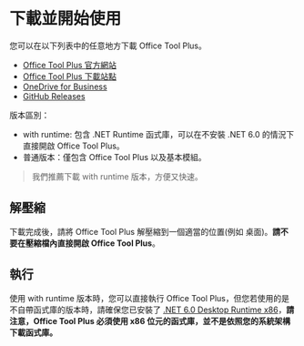 # 下載並開始使用

您可以在以下列表中的任意地方下載 Office Tool Plus。

- [Office Tool Plus 官方網站](http://otp.landian.vip/)
- [Office Tool Plus 下載站點](https://otp.landian.vip/redirect/download.html)
- [OneDrive for Business](https://coolhub-my.sharepoint.com/:f:/g/personal/yerong_coolhub_onmicrosoft_com/Ev9IUbXAw01JgwrAgsIFB8YBzJebdZZpmsR9hZFAZZVDgg?e=AkSdZU)
- [GitHub Releases](https://github.com/YerongAI/Office-Tool/releases)

版本區別：

- with runtime: 包含 .NET Runtime 函式庫，可以在不安裝 .NET 6.0 的情況下直接開啟 Office Tool Plus。
- 普通版本：僅包含 Office Tool Plus 以及基本模組。

> 我們推薦下載 with runtime 版本，方便又快速。

## 解壓縮

下載完成後，請將 Office Tool Plus 解壓縮到一個適當的位置(例如 桌面)。**請不要在壓縮檔內直接開啟 Office Tool Plus**。

## 執行

使用 with runtime 版本時，您可以直接執行 Office Tool Plus，但您若使用的是不自帶函式庫的版本時，請確保您已安裝了 [.NET 6.0 Desktop Runtime x86](https://aka.ms/dotnet/6.0/windowsdesktop-runtime-win-x86.exe)，**請注意，Office Tool Plus 必須使用 x86 位元的函式庫，並不是依照您的系統架構下載函式庫。**
